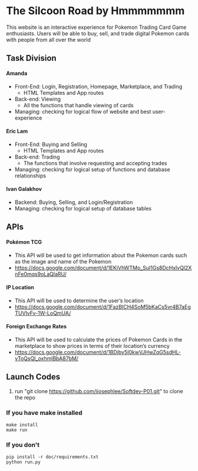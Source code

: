 # The Silcoon Road by Hmmmmmmm
This website is an interactive experience for Pokemon Trading Card Game enthusiasts. Users will be able to buy, sell, and trade digital Pokemon cards with people from all over the world

## Task Division
#### Amanda
- Front-End:  Login, Registration, Homepage, Marketplace, and Trading
  - HTML Templates and App routes
- Back-end: Viewing
  - All the functions that handle viewing of cards
- Managing: checking for logical flow of website and best user-experience

#### Eric Lam
- Front-End: Buying and Selling
   - HTML Templates and App routes
- Back-end: Trading
   - The functions that involve requesting and accepting trades
- Managing: checking for logical setup of functions and database relationships

#### Ivan Galakhov
- Backend: Buying, Selling, and Login/Registration
- Managing: checking for logical setup of database tables


## APIs
#### Pokémon TCG
- This API will be used to get information about the Pokemon cards such as the image and name of the Pokemon
- https://docs.google.com/document/d/1EKiVhWTMo_SuI1Gs8DcHxlvQl2XnFe0mqs9oLaQlaRU/
#### IP Location
- This API will be used to determine the user’s location
- https://docs.google.com/document/d/1FazBlCH4SoM5bKaCs5vr4B7aEgTUVlvFv-1W-LoQmUA/
#### Foreign Exchange Rates
- This API will be used to calculate the prices of Pokemon Cards in the marketplace to show prices in terms of their location’s currency
- https://docs.google.com/document/d/1BDjby5I0kwVJHwZqG5sdHL-vToQsQI_oxhmlBbA87bM/
## Launch Codes
1. run "git clone https://github.com/jiosephlee/Softdev-P01.git" to clone the repo

### If you have make installed
``` 
make install
make run
````

### If you don't
```
pip install -r doc/requirements.txt
python run.py
```
